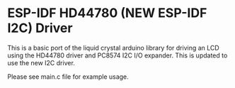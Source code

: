 ESP-IDF HD44780 (NEW ESP-IDF I2C) Driver
============================

This is a basic port of the liquid crystal arduino library for driving an LCD using the HD44780 driver and PC8574 I2C I/O expander. 
This is updated to use the new I2C driver.

Please see main.c file for example usage. 
